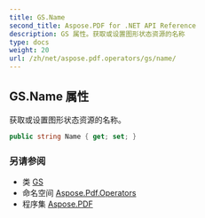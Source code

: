```yaml
---
title: GS.Name
second_title: Aspose.PDF for .NET API Reference
description: GS 属性。获取或设置图形状态资源的名称
type: docs
weight: 20
url: /zh/net/aspose.pdf.operators/gs/name/
---
```

## GS.Name 属性

获取或设置图形状态资源的名称。

```csharp
public string Name { get; set; }
```

### 另请参阅

* 类 [GS](../)
* 命名空间 [Aspose.Pdf.Operators](../../../aspose.pdf.operators/)
* 程序集 [Aspose.PDF](../../../)